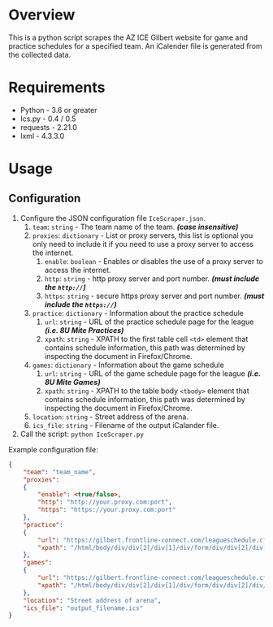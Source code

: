 # Overview

This is a python script scrapes the AZ ICE Gilbert website for game and practice schedules for a specified team.  An iCalender file is generated from the collected data.

# Requirements

- Python - 3.6 or greater
- Ics.py - 0.4 / 0.5
- requests - 2.21.0
- lxml - 4.3.3.0


# Usage

## Configuration

1. Configure the JSON configuration file `IceScraper.json`.
   1. `team`: `string` - The team name of the team. ***(case insensitive)***
   1. `proxies`: `dictionary` - List or proxy servers, this list is optional you only need to include it if you need to use a proxy server to access the internet.
      1. `enable`: `boolean` - Enables or disables the use of a proxy server to access the internet.
      1. `http`: `string` - http proxy server and port number.  ***(must include the `http://`)***
      1. `https`: `string` - secure https proxy server and port number.  ***(must include the `https://`)***
   1. `practice`: `dictionary` - Information about the practice schedule
      1. `url`: `string` - URL of the practice schedule page for the league ***(i.e. 8U Mite Practices)***
      1. `xpath`: `string` - XPATH to the first table cell `<td>` element that contains schedule information, this path was determined by inspecting the document in Firefox/Chrome. 
   1. `games`: `dictionary` - Information about the game schedule
      1. `url`: `string` - URL of the game schedule page for the league ***(i.e. 8U Mite Games)***
      1. `xpath`: `string` - XPATH to the table body `<tbody>` element that contains schedule information, this path was determined by inspecting the document in Firefox/Chrome.
   1. `location`: `string` - Street address of the arena.
   1. `ics_file`: `string` - Filename of the output iCalander file.
1. Call the script: `python IceScraper.py`
 
Example configuration file:

```json
{
    "team": "team_name",
    "proxies":
    {
        "enable": <true/false>,
        "http": "http://your.proxy.com:port",
        "https": "https://your.proxy.com:port"
    },
    "practice":
    {
        "url": "https://gilbert.frontline-connect.com/leagueschedule.cfm?fac=gilbert&facid=1&Sched_id=356",
        "xpath": "/html/body/div/div[2]/div[1]/div/form/div/div[2]/div[1]/table/tbody/tr/td"
    },
    "games":
    {
        "url": "https://gilbert.frontline-connect.com/leagueschedule.cfm?fac=gilbert&facid=1&Sched_id=360",
        "xpath": "/html/body/div/div[2]/div[1]/div/form/div/div[2]/div/table/tbody"
    },
    "location": "Street address of arena",
    "ics_file": "output_filename.ics"
}
```



